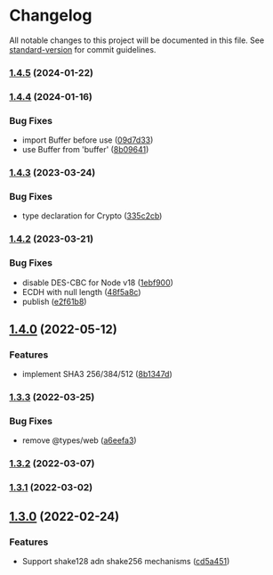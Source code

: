 # Changelog

All notable changes to this project will be documented in this file. See [standard-version](https://github.com/conventional-changelog/standard-version) for commit guidelines.

### [1.4.5](https://github.com/PeculiarVentures/webcrypto/compare/v1.4.4...v1.4.5) (2024-01-22)

### [1.4.4](https://github.com/PeculiarVentures/webcrypto/compare/v1.4.3...v1.4.4) (2024-01-16)


### Bug Fixes

* import Buffer before use ([09d7d33](https://github.com/PeculiarVentures/webcrypto/commit/09d7d33a07f99c2c0daa1e5c79008132571ac66a))
* use Buffer from 'buffer' ([8b09641](https://github.com/PeculiarVentures/webcrypto/commit/8b09641603ba3a7ebd0ff947186126dcf271c4fd))

### [1.4.3](https://github.com/PeculiarVentures/webcrypto/compare/v1.4.2...v1.4.3) (2023-03-24)


### Bug Fixes

* type declaration for Crypto ([335c2cb](https://github.com/PeculiarVentures/webcrypto/commit/335c2cb45236a4832b4b5cccb869f19f458bfc2b))

### [1.4.2](https://github.com/PeculiarVentures/webcrypto/compare/v1.4.0...v1.4.2) (2023-03-21)


### Bug Fixes

* disable DES-CBC for Node v18 ([1ebf900](https://github.com/PeculiarVentures/webcrypto/commit/1ebf9006e67102b16aada2e54d5a32419d8cc3b8))
* ECDH with null length ([48f5a8c](https://github.com/PeculiarVentures/webcrypto/commit/48f5a8c19d81732a89b897fad0e6ac0e084c6333))
* publish ([e2f61b8](https://github.com/PeculiarVentures/webcrypto/commit/e2f61b8b5619767a4bd82d91631a4a15e4e5de92))

## [1.4.0](https://github.com/PeculiarVentures/webcrypto/compare/v1.3.3...v1.4.0) (2022-05-12)


### Features

* implement SHA3 256/384/512 ([8b1347d](https://github.com/PeculiarVentures/webcrypto/commit/8b1347df434ba1d8d973e0c08d61c0dc54f38432))

### [1.3.3](https://github.com/PeculiarVentures/webcrypto/compare/v1.3.2...v1.3.3) (2022-03-25)


### Bug Fixes

* remove @types/web ([a6eefa3](https://github.com/PeculiarVentures/webcrypto/commit/a6eefa34dcbcfe5ee59ff09d8c9b7273242b2ffe))

### [1.3.2](https://github.com/PeculiarVentures/webcrypto/compare/v1.3.1...v1.3.2) (2022-03-07)

### [1.3.1](https://github.com/PeculiarVentures/webcrypto/compare/v1.3.0...v1.3.1) (2022-03-02)

## [1.3.0](https://github.com/PeculiarVentures/webcrypto/compare/v1.2.3...v1.3.0) (2022-02-24)


### Features

* Support shake128 adn shake256 mechanisms ([cd5a451](https://github.com/PeculiarVentures/webcrypto/commit/cd5a451ba59618c736ed87dde1c68079bf9d3450))
